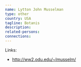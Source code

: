 ```yaml
---
name: Lytton John Musselman
type: other
country: USA
tagline: Botanis
description:
related-persons:
connections:
---
```

Links:
* <http://ww2.odu.edu/~lmusselm/>
